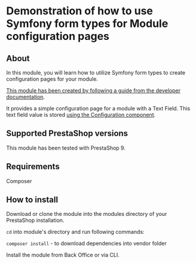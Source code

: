 # Demonstration of how to use Symfony form types for Module configuration pages

## About

In this module, you will learn how to utilize Symfony form types to create configuration pages for your module.

[This module has been created by following a guide from the developer documentation](https://devdocs.prestashop-project.org/8/modules/creation/adding-configuration-page-modern/).

It provides a simple configuration page for a module with a Text Field. This text field value is stored [using the Configuration component](https://devdocs.prestashop-project.org/8/development/components/configuration/). 

## Supported PrestaShop versions

This module has been tested with PrestaShop 9.

## Requirements

Composer

## How to install

Download or clone the module into the modules directory of your PrestaShop installation.

`cd` into module's directory and run following commands:

`composer install` - to download dependencies into vendor folder

Install the module from Back Office or via CLI.
